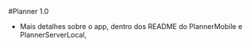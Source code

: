#Planner 1.0

- Mais detalhes sobre o app, dentro dos README do PlannerMobile e PlannerServerLocal,
